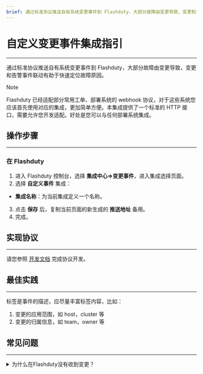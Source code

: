 ```yaml
---
brief: 通过标准协议推送自有系统变更事件到 Flashduty，大部分故障由变更导致，变更和告警事件联动有助于快速定位故障原因。
---
```


# 自定义变更事件集成指引

---

通过标准协议推送自有系统变更事件到 Flashduty，大部分故障由变更导致，变更和告警事件联动有助于快速定位故障原因。

> [!NOTE]
> Flashduty 已经适配部分常用工单、部署系统的 webhook 协议，对于这些系统您应该首先使用对应的集成，更加简单方便。本集成提供了一个标准的 HTTP 接口，需要允许您开发适配。好处是您可以与任何部署系统集成。

## 操作步骤
---

### 在 Flashduty

1. 进入 Flashduty 控制台，选择 **集成中心=>变更事件**，进入集成选择页面。
2. 选择 **自定义事件** 集成：
- **集成名称**：为当前集成定义一个名称。
3. 点击 **保存** 后，复制当前页面的新生成的 **推送地址** 备用。
4. 完成。


## 实现协议
---

请您参照 [开发文档](https://developer.flashcat.cloud/zh/flashduty/custom-change) 完成协议开发。

## 最佳实践
---

标签是事件的描述，应尽量丰富标签内容，比如：
1. 变更的应用范围，如 host，cluster 等
1. 变更的归属信息，如 team，owner 等

## 常见问题
---

<details>
<summary>为什么在Flashduty没有收到变更？</summary>

#### 在 Flashduty

1. 查看集成是否展示了 **最新事件时间**？如果没有，代表Flashduty没有收到推送，直接优先排查夜莺部分。

#### 在您的系统

1. 确认您请求的地址，和集成详情中的地址完全一致。
2. 确认您的服务可以访问外网 api.flashcat.cloud 域名。如果不可以，您首先需要为 server 开通外网，或单独针对 Flashduty 的域名开通外网访问。
3. 打印 Flashduty 服务的响应结果，查看是否有明确信息。

如果以上步骤执行之后，仍然没有查询到问题根因，请 **携带请求响应中的 request_id** 联系我们。

</details>